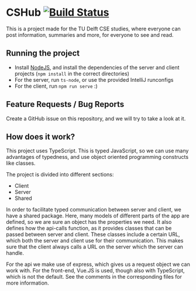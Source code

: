 # CSHub [![Build Status](https://travis-ci.com/RobbinBaauw/CSHub.svg?branch=dev)](https://travis-ci.com/RobbinBaauw/CSHub)
This is a project made for the TU Delft CSE studies, where everyone can post information, summaries and more, for everyone to see and read.
## Running the project
* Install [NodeJS](https://nodejs.org/en/), and install the dependencies of the server and client projects (`npm install` in the correct directories)
* For the server, run `ts-node`, or use the provided IntelliJ runconfigs
* For the client, run `npm run serve` :)

## Feature Requests / Bug Reports

Create a GitHub issue on this repository, and we will try to take a look at it.

## How does it work?
This project uses TypeScript. This is typed JavaScript, so we can use many advantages of typedness, and use object oriented programming constructs like classes.

The project is divided into different sections: 

* Client
* Server
* Shared

In order to facilitate typed communication between server and client, we have a shared package. Here, many models of different parts of the app are defined, so we are sure an object has the properties we need.
It also defines how the api-calls function, as it provides classes that can be passed between server and client. These classes include a certain URL, which both the server and client use for their communication.
This makes sure that the client always calls a URL on the server which the server can handle.

For the api we make use of express, which gives us a request object we can work with. For the front-end, Vue.JS is used, though also with TypeScript, which is not the default. See the comments in the corresponding files for more information.
